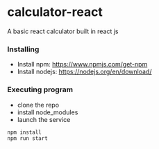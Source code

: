 # calculator-react
A basic react calculator built in react js 

### Installing

* Install npm: https://www.npmjs.com/get-npm
* Install nodejs: https://nodejs.org/en/download/

### Executing program

* clone the repo
* install node_modules
* launch the service
```
npm install
npm run start
```
